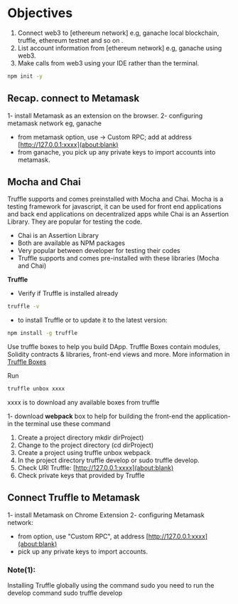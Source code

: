 # Objectives

1. Connect web3 to [ethereum network] e.g, ganache local blockchain, truffle, ethereum testnet and so on .
2. List account information from [ethereum network] e.g, ganache using web3.
3. Make calls from web3 using your IDE rather than the terminal.

```sh
npm init -y
```
## **Recap. connect to Metamask**

1- install Metamask as an extension on the browser.
2- configuring metamask network eg, ganache
 - from metamask option, use -> Custom RPC; add at address [http://127.0.0.1:xxxx](about:blank)
 - from ganache, you pick up any private keys to import accounts into metamask.

## **Mocha and Chai**


Truffle supports and comes preinstalled with Mocha and Chai. Mocha is a testing framework for javascript, it can be used for front end applications and back end applications on decentralized apps while Chai is an Assertion Library. They are popular for testing the code.

- Chai is an Assertion Library
- Both are available as NPM packages
- Very popular between developer for testing their codes
- Truffle supports and comes pre-installed with these libraries (Mocha and Chai)

**Truffle**

- Verify if Truffle is installed already
```sh 
truffle -v
```
- to install Truffle or to update it to the latest version:
```sh 
npm install -g truffle
``` 

Use truffle boxes to help you build DApp. Truffle Boxes contain modules, Solidity contracts &amp; libraries, front-end views and more. More information in [Truffle Boxes](https://truffleframework.com/boxes)

Run 
```sh 
truffle unbox xxxx 
``` 

xxxx is to download any available boxes from truffle


1- download **webpack** box to help for building the front-end the application- in the terminal use these command

1. Create a project directory mkdir dirProject)
2. Change to the project directory (cd dirProject)
3. Create a project using truffle unbox webpack
4. In the project directory truffle develop or sudo truffle develop.
5. Check URl Truffle: [http://127.0.0.1:xxxx](about:blank)
6. Check private keys that provided by Truffle

## **Connect Truffle to Metamask**

1- install Metamask on Chrome Extension
 2- configuring Metamask network:
 - from option, use &quot;Custom RPC&quot;, at address [http://127.0.0.1:xxxx](about:blank)
 - pick up any private keys to import accounts.

### Note(1): 
Installing Truffle globally using the command sudo you need to run the develop command sudo truffle develop

